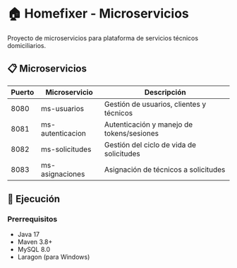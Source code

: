 # 🏠 Homefixer - Microservicios

Proyecto de microservicios para plataforma de servicios técnicos domiciliarios.

## 📋 Microservicios

| Puerto | Microservicio | Descripción |
|--------|---------------|-------------|
| 8080 | ms-usuarios | Gestión de usuarios, clientes y técnicos |
| 8081 | ms-autenticacion | Autenticación y manejo de tokens/sesiones |
| 8082 | ms-solicitudes | Gestión del ciclo de vida de solicitudes |
| 8083 | ms-asignaciones | Asignación de técnicos a solicitudes |

## 🚀 Ejecución

### Prerrequisitos
- Java 17
- Maven 3.8+
- MySQL 8.0
- Laragon (para Windows)

